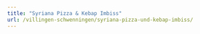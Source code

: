 ```yaml
---
title: "Syriana Pizza & Kebap Imbiss"
url: /villingen-schwenningen/syriana-pizza-und-kebap-imbiss/
---
```

